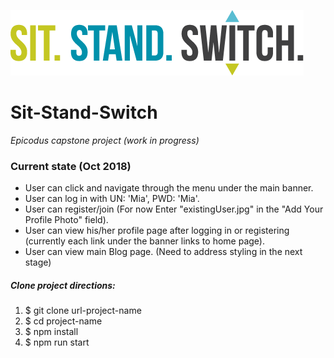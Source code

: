 ![alt-tag-here](/img/logotype.png)

# Sit-Stand-Switch
_Epicodus capstone project (work in progress)_

### Current state (Oct 2018)
 * User can click and navigate through the menu under the main banner.
 * User can log in with UN: 'Mia', PWD: 'Mia'.
 * User can register/join (For now Enter  "existingUser.jpg" in the "Add Your Profile Photo" field).
 * User can view his/her profile page after logging in or registering (currently each link under the banner links to home page).
 * User can view main Blog page. (Need to address styling in the next stage)


##### Clone project directions:

1. $ git clone url-project-name
2. $ cd project-name
3. $ npm install
4. $ npm run start
